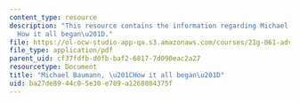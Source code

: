 ```yaml
---
content_type: resource
description: "This resource contains the information regarding Michael Baumann, \u201C\
  How it all began\u201D."
file: https://ol-ocw-studio-app-qa.s3.amazonaws.com/courses/21g-061-advanced-topics-plotting-terror-in-european-culture-spring-2004/ba27de8944c05e30e789a1268084375f_MIT21G_061S04_baumann.pdf
file_type: application/pdf
parent_uid: cf37fdfb-d0fb-baf2-6817-7d090eac2a27
resourcetype: Document
title: "Michael Baumann, \u201CHow it all began\u201D"
uid: ba27de89-44c0-5e30-e789-a1268084375f
---
```

